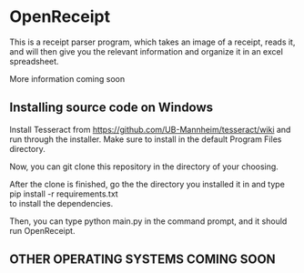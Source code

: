# OpenReceipt

This is a receipt parser program, which takes an image of a receipt, reads it, and will then give you the relevant information and organize it in an excel spreadsheet.

More information coming soon

Installing source code on Windows
----------------------------
Install Tesseract from https://github.com/UB-Mannheim/tesseract/wiki and run through the installer.
Make sure to install in the default Program Files directory.

Now, you can git clone this repository in the directory of your choosing.

After the clone is finished, go the the directory you installed it in and type  
pip install -r requirements.txt  
to install the dependencies.

Then, you can type python main.py in the command prompt, and it should run OpenReceipt.

OTHER OPERATING SYSTEMS COMING SOON
----------------------------

